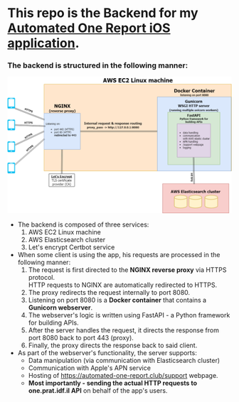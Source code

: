 # This repo is the Backend for my [Automated One Report iOS application](https://github.com/uryyakir/AutomatedOneReportAppPublic).<br>
### The backend is structured in the following manner:
![](https://github.com/uryyakir/AutomatedOneReportServerPublic/blob/master/git/Server%20Side%20Architecture.png?raw=true)
- The backend is composed of three services:
  1. AWS EC2 Linux machine
  2. AWS Elasticsearch cluster
  3. Let's encrypt Certbot service<br>
- When some client is using the app, his requests are processed in the following manner:
  1. The request is first directed to the **NGINX reverse proxy** via HTTPS protocol.<br>HTTP requests to NGINX are automatically redirected to HTTPS.
  2. The proxy redirects the request internally to port 8080.
  3. Listening on port 8080 is a **Docker container** that contains a **Gunicorn webserver**.
  4. The webserver's logic is written using FastAPI - a Python framework for building APIs.<br>
  5. After the server handles the request, it directs the response from port 8080 back to port 443 (proxy).
  6. Finally, the proxy directs the response back to said client.
- As part of the webserver's functionality, the server supports:
    - Data manipulation (via communication with Elasticsearch cluster)
    - Communication with Apple's APN service
    - Hosting of https://automated-one-report.club/support webpage.
    - **Most importantly - sending the actual HTTP requests to one.prat.idf.il API** on behalf of the app's users.
